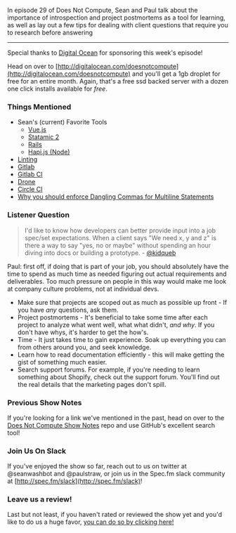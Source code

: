 In episode 29 of Does Not Compute, Sean and Paul talk about the importance of introspection and project postmortems as a tool for learning, as well as lay out a few tips for dealing with client questions that require you to research before answering

---

Special thanks to [Digital Ocean](http://digitalocean.com/doesnotcompute) for sponsoring this week's episode!

Head on over to [http://digitalocean.com/doesnotcompute](http://digitalocean.com/doesnotcompute) and you'll get a 1gb droplet for free for an entire month. Again, that's a free ssd backed server with a dozen one click installs available for _free_.

### Things Mentioned

* Sean's (current) Favorite Tools
    * [Vue.js](http://vuejs.org/)
    * [Statamic 2](https://statamic.com/)
    * [Rails](http://rubyonrails.org/)
    * [Hapi.js (Node)](http://hapijs.com/)
* [Linting](https://en.wikipedia.org/wiki/Lint_(software))
* [Gitlab](https://about.gitlab.com/)
* [Gitlab CI](https://about.gitlab.com/gitlab-ci/)
* [Drone](https://drone.io/)
* [Circle CI](https://circleci.com/)
* [Why you should enforce Dangling Commas for Multiline Statements](https://medium.com/@nikgraf/why-you-should-enforce-dangling-commas-for-multiline-statements-d034c98e36f8#.isf15ykwu)

### Listener Question

> I'd like to know how developers can better provide input into a job spec/set expectations. When a client says "We need x, y and z" is there a way to say "yes, no or maybe" without spending an hour diving into docs or building a prototype. - [@kidqueb](https://twitter.com/kidqueb)

Paul: first off, if doing that is part of your job, you should absolutely have the time to spend as much time as needed figuring out actual requirements and deliverables. Too much pressure on people in this way would make me look at company culture problems, not at individual devs.

* Make sure that projects are scoped out as much as possible up front - If you have _any_ questions, ask them.
* Project postmortems - It's beneficial to take some time after each project to analyze what went well, what what didn't, _and why_. If you don't have whys, it's harder to get the how's.
* Time - It just takes time to gain experience. Soak up everything you can from others around you, and seek knowledge.
* Learn how to read documentation efficiently - this will make getting the gist of something much easier.
* Search support forums. For example, if you're needing to learn something about Shopify, check out the support forum. You'll find out the real details that the marketing pages don't spill.

### Previous Show Notes

If you're looking for a link we've mentioned in the past, head on over to the [Does Not Compute Show Notes](https://github.com/seanwash/dnccast-show-notes) repo and use GitHub's excellent search tool!

### Join Us On Slack

If you've enjoyed the show so far, reach out to us on twitter at @seanwashbot and @paulstraw, or join us in the Spec.fm slack community at [http://spec.fm/slack](http://spec.fm/slack)!

### Leave us a review!

Last but not least, if you haven't rated or reviewed the show yet and you'd like to do us a huge favor, [you can do so by clicking here!](https://itunes.apple.com/us/podcast/does-not-compute/id1048731980?mt=2)
